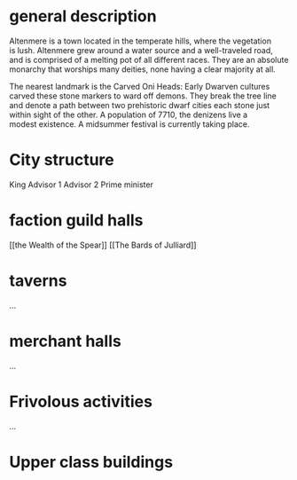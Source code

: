 # general description

Altenmere is a town located in the temperate hills, where the vegetation is lush. Altenmere grew around a water source and a well-traveled road, and is comprised of a melting pot of all different races. They are an absolute monarchy that worships many deities, none having a clear majority at all.

The nearest landmark is the Carved Oni Heads: Early Dwarven cultures carved these stone markers to ward off demons. They break the tree line and denote a path between two prehistoric dwarf cities each stone just within sight of the other. A population of 7710, the denizens live a modest existence. A midsummer festival is currently taking place.
# City structure

King
Advisor 1
Advisor 2
Prime minister

# faction guild halls

[[the Wealth of the Spear]]
[[The Bards of Julliard]]
# taverns

...
# merchant halls

...
# Frivolous activities

...
# Upper class buildings

